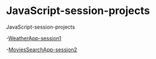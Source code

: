 # JavaScript-session-projects
JavaScript-session-projects

-[WeatherApp-session1](https://dima-kaddah.github.io/JavaScript-session-projects/WeatherApp-session1/index.html)

-[MoviesSearchApp-session2](https://dima-kaddah.github.io/JavaScript-session-projects/MoviesSearchApp-session2/index.html)
